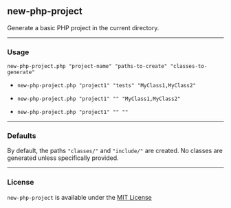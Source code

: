 ## new-php-project ##
Generate a basic PHP project in the current directory.

---

### Usage ###
  `new-php-project.php "project-name" "paths-to-create" "classes-to-generate"`
  
  - `new-php-project.php "project1" "tests" "MyClass1,MyClass2"`
  
  - `new-php-project.php "project1" "" "MyClass1,MyClass2"`
  
  - `new-php-project.php "project1" "" ""`
  
---

### Defaults ###
By default, the paths `"classes/"` and `"include/"` are created. 
No classes are generated unless specifically provided.

---

### License ###
`new-php-project` is available under the <a href="LICENSE">MIT License</a>

